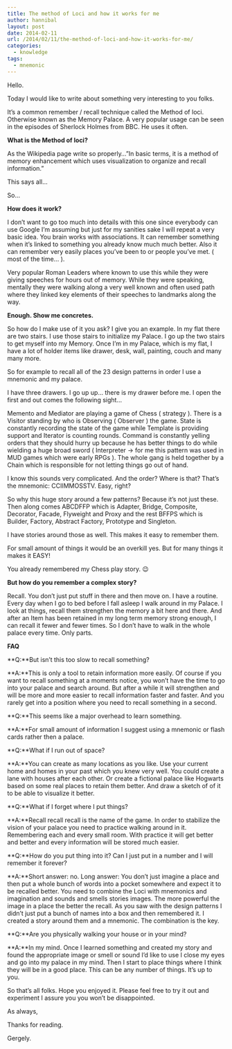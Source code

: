 ```yaml
---
title: The method of Loci and how it works for me
author: hannibal
layout: post
date: 2014-02-11
url: /2014/02/11/the-method-of-loci-and-how-it-works-for-me/
categories:
  - knowledge
tags:
  - mnemonic
---
```

Hello. 

Today I would like to write about something very interesting to you folks. 

It&#8217;s a common remember / recall technique called the Method of loci. Otherwise known as the Memory Palace. A very popular usage can be seen in the episodes of Sherlock Holmes from BBC. He uses it often.

**What is the Method of loci?** 

As the Wikipedia page write so properly&#8230;&#8221;In basic terms, it is a method of memory enhancement which uses visualization to organize and recall information.&#8221; 

This says all&#8230;

So&#8230;

**How does it work?**

I don&#8217;t want to go too much into details with this one since everybody can use Google I&#8217;m assuming but just for my sanities sake I will repeat a very basic idea. You brain works with associations. It can remember something when it&#8217;s linked to something you already know much much better. Also it can remember very easily places you&#8217;ve been to or people you&#8217;ve met. ( most of the time&#8230; ).

Very popular Roman Leaders where known to use this while they were giving speeches for hours out of memory. While they were speaking, mentally they were walking along a very well known and often used path where they linked key elements of their speeches to landmarks along the way. 

**Enough. Show me concretes.**

So how do I make use of it you ask? I give you an example. In my flat there are two stairs. I use those stairs to initialize my Palace. I go up the two stairs to get myself into my Memory. Once I&#8217;m in my Palace, which is my flat, I have a lot of holder items like drawer, desk, wall, painting, couch and many many more. 

So for example to recall all of the 23 design patterns in order I use a mnemonic and my palace. 

I have three drawers. I go up up&#8230; there is my drawer before me. I open the first and out comes the following sight&#8230;

Memento and Mediator are playing a game of Chess ( strategy ). There is a Visitor standing by who is Observing ( Observer ) the game. State is constantly recording the state of the game while Template is providing support and Iterator is counting rounds. Command is constantly yelling orders that they should hurry up because he has better things to do while wielding a huge broad sword ( Interpreter -> for me this pattern was used in MUD games which were early RPGs ). The whole gang is held together by a Chain which is responsible for not letting things go out of hand. 

I know this sounds very complicated. And the order? Where is that? That&#8217;s the mnemonic: CCIIMMOSSTV. Easy, right? 

So why this huge story around a few patterns? Because it&#8217;s not just these. Then along comes ABCDFFP which is Adapter, Bridge, Composite, Decorator, Facade, Flyweight and Proxy and the rest BFFPS which is Builder, Factory, Abstract Factory, Prototype and Singleton. 

I have stories around those as well. This makes it easy to remember them.

For small amount of things it would be an overkill yes. But for many things it makes it EASY!

You already remembered my Chess play story. 😉

**But how do you remember a complex story?**

Recall. You don&#8217;t just put stuff in there and then move on. I have a routine. Every day when I go to bed before I fall asleep I walk around in my Palace. I look at things, recall them strengthen the memory a bit here and there. And after an Item has been retained in my long term memory strong enough, I can recall it fewer and fewer times. So I don&#8217;t have to walk in the whole palace every time. Only parts.

**FAQ**

**Q:**But isn&#8217;t this too slow to recall something?
  
**A:**This is only a tool to retain information more easily. Of course if you want to recall something at a moments notice, you won&#8217;t have the time to go into your palace and search around. But after a while it will strengthen and will be more and more easier to recall information faster and faster. And you rarely get into a position where you need to recall something in a second.

**Q:**This seems like a major overhead to learn something.
  
**A:**For small amount of information I suggest using a mnemonic or flash cards rather then a palace. 

**Q:**What if I run out of space?
  
**A:**You can create as many locations as you like. Use your current home and homes in your past which you knew very well. You could create a lane with houses after each other. Or create a fictional palace like Hogwarts based on some real places to retain them better. And draw a sketch of of it to be able to visualize it better.

**Q:**What if I forget where I put things?
  
**A:**Recall recall recall is the name of the game. In order to stabilize the vision of your palace you need to practice walking around in it. Remembering each and every small room. With practice it will get better and better and every information will be stored much easier.

**Q:**How do you put thing into it? Can I just put in a number and I will remember it forever?
  
**A:**Short answer: no. Long answer: You don&#8217;t just imagine a place and then put a whole bunch of words into a pocket somewhere and expect it to be recalled better. You need to combine the Loci with mnemonics and imagination and sounds and smells stories images. The more powerful the image in a place the better the recall. As you saw with the design patterns I didn&#8217;t just put a bunch of names into a box and then remembered it. I created a story around them and a mnemonic. The combination is the key.

**Q:**Are you physically walking your house or in your mind?
  
**A:**In my mind. Once I learned something and created my story and found the appropriate image or smell or sound I&#8217;d like to use I close my eyes and go into my palace in my mind. Then I start to place things where I think they will be in a good place. This can be any number of things. It&#8217;s up to you.

So that&#8217;s all folks. Hope you enjoyed it. Please feel free to try it out and experiment I assure you you won&#8217;t be disappointed.

As always,
  
Thanks for reading.
  
Gergely.
